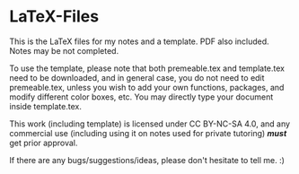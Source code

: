 # LaTeX-Files

This is the LaTeX files for my notes and a template. PDF also included. Notes may be not completed.

To use the template, please note that both premeable.tex and template.tex need to be downloaded, and in general case, you do not need to edit premeable.tex, unless you wish to add your own functions, packages, and modify different color boxes, etc. You may directly type your document inside template.tex. 

This work (including template) is licensed under CC BY-NC-SA 4.0, and any commercial use (including using it on notes used for private tutoring) ***must*** get prior approval.

If there are any bugs/suggestions/ideas, please don't hesitate to tell me. :)
